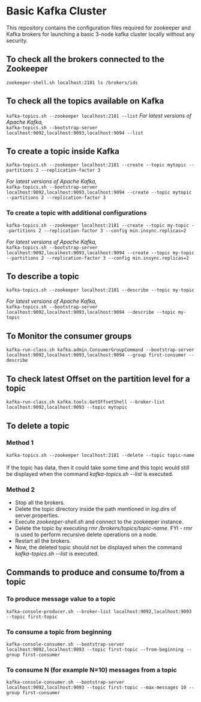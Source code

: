 # Basic Kafka Cluster
This repository contains the configuration files required for zookeeper and Kafka brokers for launching a basic 3-node kafka cluster locally without any security.

## To check all the brokers connected to the Zookeeper
`
zookeeper-shell.sh localhost:2181
ls /brokers/ids
`

## To check all the topics available on Kafka
`
kafka-topics.sh --zookeeper localhost:2181 --list
`
*For latest versions of Apache Kafka,*<br/>
`
kafka-topics.sh --bootstrap-server localhost:9092,localhost:9093,localhost:9094 --list
`

## To create a topic inside Kafka
`
kafka-topics.sh --zookeeper localhost:2181 --create --topic mytopic --partitions 2 --replication-factor 3
`

*For latest versions of Apache Kafka,*<br/>
`
kafka-topics.sh --bootstrap-server localhost:9092,localhost:9093,localhost:9094 --create --topic mytopic --partitions 2 --replication-factor 3
`
### To create a topic with additional configurations
`
kafka-topics.sh --zookeeper localhost:2181 --create --topic my-topic --partitions 2 --replication-factor 3 --config min.insync.replicas=2
`

*For latest versions of Apache Kafka,*<br/>
`
kafka-topics.sh --bootstrap-server localhost:9092,localhost:9093,localhost:9094 --create --topic my-topic --partitions 2 --replication-factor 3 --config min.insync.replicas=2
`
## To describe a topic
`
kafka-topics.sh --zookeeper localhost:2181 --describe --topic my-topic
`

*For latest versions of Apache Kafka,*<br/>
`
kafka-topics.sh --bootstrap-server localhost:9092,localhost:9093,localhost:9094 --describe --topic my-topic
`
## To Monitor the consumer groups
`
kafka-run-class.sh kafka.admin.ConsumerGroupCommand --bootstrap-server localhost:9092,localhost:9093,localhost:9094 --group first-consumer --describe
`

## To check latest Offset on the partition level for a topic
`
kafka-run-class.sh kafka.tools.GetOffsetShell --broker-list localhost:9092,localhost:9093 --topic mytopic
`

## To delete a topic
### Method 1
`
kafka-topics.sh --zookeeper localhost:2181 --delete --topic topic-name
`
<br /><br /> If the topic has data, then it could take some time and this topic would still be displayed when the command *kafka-topics.sh --list* is executed.

### Method 2
* Stop all the brokers.
* Delete the topic directory inside the path mentioned in *log.dirs* of server.properties.
* Execute *zookeeper-shell.sh* and connect to the zookeeper instance.
* Delete the topic by executing *rmr /brokers/topics/topic-name*. FYI - *rmr* is used to perform recursive delete operations on a node.
* Restart all the brokers.
* Now, the deleted topic should not be displayed when the command *kafka-topics.sh --list* is executed.


## Commands to produce and consume to/from a topic

### To produce message value to a topic
`
kafka-console-producer.sh --broker-list localhost:9092,localhost:9093 --topic first-topic
`

### To consume a topic from beginning
`
kafka-console-consumer.sh --bootstrap-server localhost:9092,localhost:9093 --topic first-topic --from-beginning --group first-consumer
`

### To consume N (for example N=10) messages from a topic
`
kafka-console-consumer.sh --bootstrap-server localhost:9092,localhost:9093 --topic first-topic --max-messages 10 --group first-consumer
`

